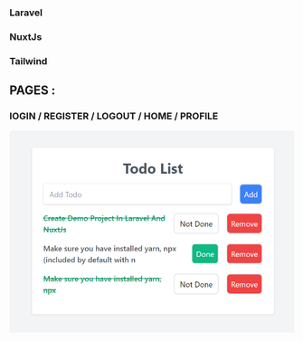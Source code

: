
### Laravel 
### NuxtJs
### Tailwind

## PAGES : 
### lOGIN / REGISTER / LOGOUT / HOME / PROFILE

![alt text](https://github.com/AjayYadavAi/Laravel-nuxt-js-todo/blob/main/laravel-nuxtjs-todo.png?raw=true)
